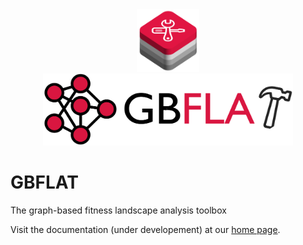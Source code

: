 <div class="item1" style="text-align:center">
    <img src="3d_GBFLAT.png" width="100px", height="100px", class="center">
</div>

<div class="item1" style="text-align:center">
    <img src="GBFLAT_logo.png" width="400px", height="115px", class="center">
</div>

# GBFLAT
The graph-based fitness landscape analysis toolbox

Visit the documentation (under developement) at our [home page](https://colalab.ai/docs/research/landscapes/).

